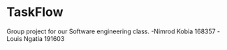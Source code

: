 # TaskFlow
Group project for our Software engineering class.
-Nimrod Kobia 168357
-Louis Ngatia 191603
